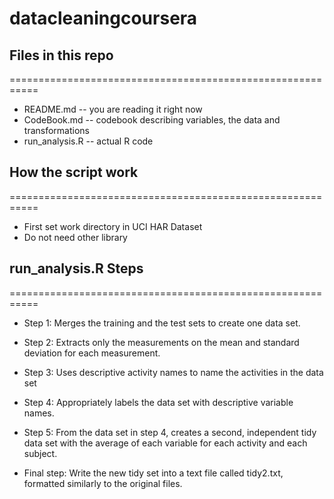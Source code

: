 # datacleaningcoursera

## Files in this repo
===========================================================
* README.md -- you are reading it right now
* CodeBook.md -- codebook describing variables, the data and transformations
* run_analysis.R -- actual R code


## How the script work
===========================================================
* First set work directory in UCI HAR Dataset
* Do not need other library

## run_analysis.R Steps
===========================================================
* Step 1: Merges the training and the test sets to create one data set.

* Step 2: Extracts only the measurements on the mean and standard deviation for each measurement.

* Step 3: Uses descriptive activity names to name the activities in the data set

* Step 4: Appropriately labels the data set with descriptive variable names.
  
* Step 5: From the data set in step 4, creates a second, independent tidy data set with the average of each variable for each activity and each subject.  
  
* Final step: Write the new tidy set into a text file called tidy2.txt, formatted similarly to the original files.
